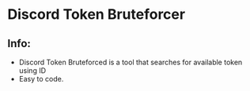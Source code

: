 # Discord Token Bruteforcer

## Info:
- Discord Token Bruteforced is a tool that searches for available token using ID
- Easy to code.
